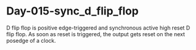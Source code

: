 # Day-015-sync_d_flip_flop
D flip flop is positive edge-triggered and synchronous active high reset D flip flop. As soon as reset is triggered, the output gets reset on the next posedge of a clock.
